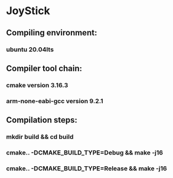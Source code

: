 # JoyStick

## Compiling environment:  
### ubuntu 20.04lts  
## Compiler tool chain:  
### cmake version 3.16.3  
### arm-none-eabi-gcc version 9.2.1  
## Compilation steps:  
### mkdir build && cd build  
### cmake.. -DCMAKE_BUILD_TYPE=Debug && make -j16  
### cmake.. -DCMAKE_BUILD_TYPE=Release && make -j16  


